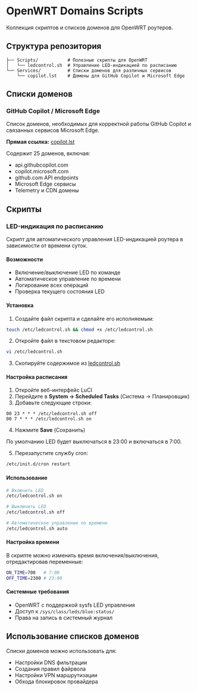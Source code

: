 # OpenWRT Domains Scripts

Коллекция скриптов и списков доменов для OpenWRT роутеров.

## Структура репозитория

```
├── Scripts/           # Полезные скрипты для OpenWRT
│   └── ledcontrol.sh  # Управление LED-индикацией по расписанию
└── Services/          # Списки доменов для различных сервисов
    └── copilot.lst    # Домены для GitHub Copilot и Microsoft Edge
```

## Списки доменов

### GitHub Copilot / Microsoft Edge

Список доменов, необходимых для корректной работы GitHub Copilot и связанных сервисов Microsoft Edge.

**Прямая ссылка:** [copilot.lst](https://raw.githubusercontent.com/NikkyFreaky/OpenWRT_domains_scripts/refs/heads/main/Services/copilot.lst)

Содержит 25 доменов, включая:
- api.githubcopilot.com
- copilot.microsoft.com  
- github.com API endpoints
- Microsoft Edge сервисы
- Telemetry и CDN домены

## Скрипты

### LED-индикация по расписанию

Скрипт для автоматического управления LED-индикацией роутера в зависимости от времени суток.

#### Возможности
- Включение/выключение LED по команде
- Автоматическое управление по времени
- Логирование всех операций
- Проверка текущего состояния LED

#### Установка

1. Создайте файл скрипта и сделайте его исполняемым:
```bash
touch /etc/ledcontrol.sh && chmod +x /etc/ledcontrol.sh
```

2. Откройте файл в текстовом редакторе:
```bash
vi /etc/ledcontrol.sh
```

3. Скопируйте содержимое из [ledcontrol.sh](https://raw.githubusercontent.com/NikkyFreaky/OpenWRT_domains_scripts/refs/heads/main/Scripts/ledcontrol.sh)

#### Настройка расписания

1. Откройте веб-интерфейс LuCI
2. Перейдите в **System → Scheduled Tasks** (Система → Планировщик)
3. Добавьте следующие строки:
```cron
00 23 * * * /etc/ledcontrol.sh off
00 7 * * * /etc/ledcontrol.sh on
```
4. Нажмите **Save** (Сохранить)

По умолчанию LED будет выключаться в 23:00 и включаться в 7:00.

5. Перезапустите службу cron:
```bash
/etc/init.d/cron restart
```

#### Использование

```bash
# Включить LED
/etc/ledcontrol.sh on

# Выключить LED
/etc/ledcontrol.sh off

# Автоматическое управление по времени
/etc/ledcontrol.sh auto
```

#### Настройка времени

В скрипте можно изменить время включения/выключения, отредактировав переменные:
```bash
ON_TIME=700   # 7:00
OFF_TIME=2300 # 23:00
```

#### Системные требования

- OpenWRT с поддержкой sysfs LED управления
- Доступ к `/sys/class/leds/blue:status/`
- Права на запись в системный журнал

## Использование списков доменов

Списки доменов можно использовать для:
- Настройки DNS фильтрации
- Создания правил файрвола
- Настройки VPN маршрутизации
- Обхода блокировок провайдера
